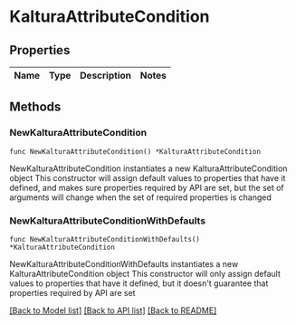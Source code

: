 # KalturaAttributeCondition

## Properties

Name | Type | Description | Notes
------------ | ------------- | ------------- | -------------

## Methods

### NewKalturaAttributeCondition

`func NewKalturaAttributeCondition() *KalturaAttributeCondition`

NewKalturaAttributeCondition instantiates a new KalturaAttributeCondition object
This constructor will assign default values to properties that have it defined,
and makes sure properties required by API are set, but the set of arguments
will change when the set of required properties is changed

### NewKalturaAttributeConditionWithDefaults

`func NewKalturaAttributeConditionWithDefaults() *KalturaAttributeCondition`

NewKalturaAttributeConditionWithDefaults instantiates a new KalturaAttributeCondition object
This constructor will only assign default values to properties that have it defined,
but it doesn't guarantee that properties required by API are set


[[Back to Model list]](../README.md#documentation-for-models) [[Back to API list]](../README.md#documentation-for-api-endpoints) [[Back to README]](../README.md)


